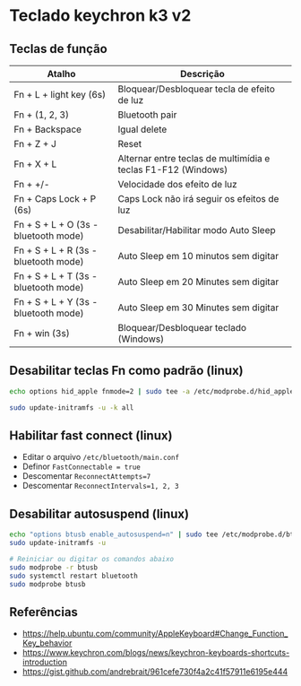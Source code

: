 # Teclado keychron k3 v2

## Teclas de função

| Atalho                               | Descrição                                                     |
| ------------------------------------ | ------------------------------------------------------------- |
| Fn + L + light key (6s)              | Bloquear/Desbloquear tecla de efeito de luz                   |
| Fn + (1, 2, 3)                       | Bluetooth pair                                                |
| Fn + Backspace                       | Igual delete                                                  |
| Fn + Z + J                           | Reset                                                         |
| Fn + X + L                           | Alternar entre teclas de multimídia e teclas F1-F12 (Windows) |
| Fn + +/-                             | Velocidade dos efeito de luz                                  |
| Fn + Caps Lock + P (6s)              | Caps Lock não irá seguir os efeitos de luz                    |
| Fn + S + L + O (3s - bluetooth mode) | Desabilitar/Habilitar modo Auto Sleep                         |
| Fn + S + L + R (3s - bluetooth mode) | Auto Sleep em 10 minutos sem digitar                          |
| Fn + S + L + T (3s - bluetooth mode) | Auto Sleep em 20 Minutes sem digitar                          |
| Fn + S + L + Y (3s - bluetooth mode) | Auto Sleep em 30 Minutes sem digitar                          |
| Fn + win (3s)                        | Bloquear/Desbloquear teclado (Windows)                        |

## Desabilitar teclas Fn como padrão (linux)

```bash
echo options hid_apple fnmode=2 | sudo tee -a /etc/modprobe.d/hid_apple.conf

sudo update-initramfs -u -k all
```

## Habilitar fast connect (linux)

- Editar o arquivo `/etc/bluetooth/main.conf`
- Definor `FastConnectable = true`
- Descomentar `ReconnectAttempts=7`
- Descomentar `ReconnectIntervals=1, 2, 3`

## Desabilitar autosuspend (linux)

```bash
echo "options btusb enable_autosuspend=n" | sudo tee /etc/modprobe.d/btusb_disable_autosuspend.conf
sudo update-initramfs -u

# Reiniciar ou digitar os comandos abaixo
sudo modprobe -r btusb
sudo systemctl restart bluetooth
sudo modprobe btusb
```

## Referências

- <https://help.ubuntu.com/community/AppleKeyboard#Change_Function_Key_behavior>
- <https://www.keychron.com/blogs/news/keychron-keyboards-shortcuts-introduction>
- <https://gist.github.com/andrebrait/961cefe730f4a2c41f57911e6195e444>
